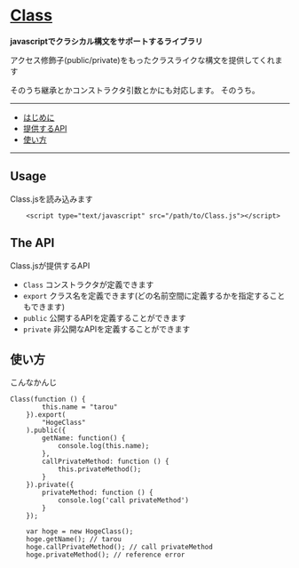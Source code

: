 <a name="README">[Class](http://github.com/nazomikan/Class)</a>
=======
**javascriptでクラシカル構文をサポートするライブラリ**

アクセス修飾子(public/private)をもったクラスライクな構文を提供してくれます

そのうち継承とかコンストラクタ引数とかにも対応します。
そのうち。

****

* [はじめに](#Usage)
* [提供するAPI](#TheAPI)
* [使い方](#Howto)

****

## <a name="Usage">Usage</a>

Class.jsを読み込みます 

        <script type="text/javascript" src="/path/to/Class.js"></script>


## <a name="TheAPI">The API</a>

Class.jsが提供するAPI

* `Class` コンストラクタが定義できます
* `export` クラス名を定義できます(どの名前空間に定義するかを指定することもできます)
* `public` 公開するAPIを定義することができます
* `private` 非公開なAPIを定義することができます

## <a name="Howto">使い方</a>
こんなかんじ

    Class(function () {
            this.name = "tarou"
        }).export(
            "HogeClass"
        ).public({
            getName: function() {
                console.log(this.name);
            },
            callPrivateMethod: function () {
                this.privateMethod();
            }
        }).private({
            privateMethod: function () {
                console.log('call privateMethod')
            }
        });

        var hoge = new HogeClass();
        hoge.getName(); // tarou
        hoge.callPrivateMethod(); // call privateMethod
        hoge.privateMethod(); // reference error


